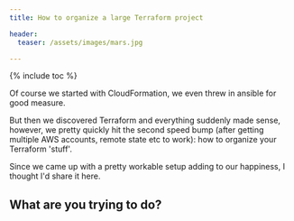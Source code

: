 ```yaml
---
title: How to organize a large Terraform project

header:
  teaser: /assets/images/mars.jpg

---
```

{% include toc %}


Of course we started with CloudFormation, we even threw in ansible for good measure.

But then we discovered Terraform and everything suddenly made sense, however, we pretty quickly hit the second speed bump (after getting multiple AWS accounts, remote state etc to work): how to organize your Terraform 'stuff'.

Since we came up with a pretty workable setup adding to our happiness, I thought I'd share it here.

## What are you trying to do?


